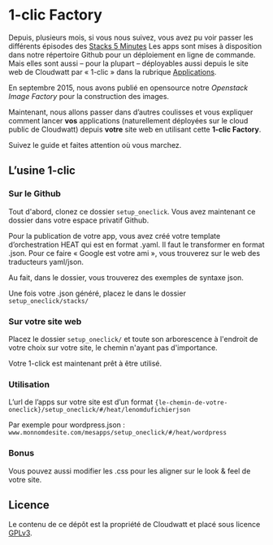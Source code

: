 # 1-clic Factory

Depuis, plusieurs mois, si vous nous suivez, vous avez pu voir passer les différents épisodes des [Stacks 5 Minutes](http://dev.cloudwatt.com/fr/blog/index.html)
Les apps sont mises à disposition dans notre répertoire Github pour un déploiement en ligne de commande. Mais elles sont aussi – pour la plupart – déployables aussi depuis le site web de Cloudwatt par « 1-clic » dans la rubrique [Applications](https://www.cloudwatt.com/fr/applications/).

En septembre 2015, nous avons publié en opensource notre *Openstack Image Factory* pour la construction des images.

Maintenant, nous allons passer dans d’autres coulisses et vous expliquer comment lancer **vos** applications (naturellement déployées sur le cloud public de Cloudwatt) depuis **votre** site web en utilisant cette **1-clic Factory**.

Suivez le guide et faites attention où vous marchez.

## L’usine 1-clic

### Sur le Github
Tout d'abord, clonez ce dossier `setup_oneclick`. Vous avez maintenant ce dossier dans votre espace privatif Github.

Pour la publication de votre app, vous avez créé votre template d’orchestration HEAT qui est en format .yaml. Il faut le transformer en format .json. Pour ce faire « Google est votre ami », vous trouverez sur le web des traducteurs yaml/json.

Au fait, dans le dossier, vous trouverez des exemples de syntaxe json.

Une fois votre .json généré, placez le dans le dossier `setup_oneclick/stacks/`

### Sur votre site web
Placez le dossier `setup_oneclick/` et toute son arborescence à l'endroit de votre choix sur votre site, le chemin n'ayant pas d'importance.

Votre 1-click est maintenant prêt à être utilisé.

### Utilisation 

L’url de l’apps sur votre site est d’un format `{le-chemin-de-votre-oneclick}/setup_oneclick/#/heat/lenomdufichierjson`

Par exemple pour wordpress.json : `www.monnomdesite.com/mesapps/setup_oneclick/#/heat/wordpress`

### Bonus
Vous pouvez aussi modifier les .css pour les aligner sur le look & feel de votre site.

## Licence
Le contenu de ce dépôt est la propriété de Cloudwatt et placé sous licence [GPLv3](https://github.com/cloudwatt/os_image_factory/blob/master/LICENSE).
